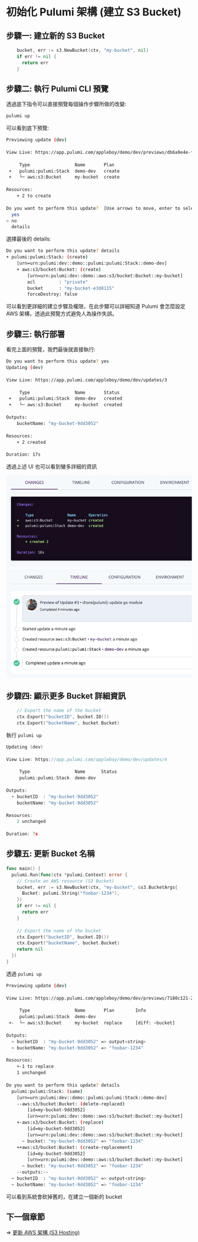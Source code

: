 # 初始化 Pulumi 架構 (建立 S3 Bucket)

## 步驟一: 建立新的 S3 Bucket

```go
    bucket, err := s3.NewBucket(ctx, "my-bucket", nil)
    if err != nil {
      return err
    }
```

## 步驟二: 執行 Pulumi CLI 預覽

透過底下指令可以直接預覽每個操作步驟所做的改變:

```sh
pulumi up
```

可以看到底下預覽:

```sh
Previewing update (dev)

View Live: https://app.pulumi.com/appleboy/demo/dev/previews/db6a9e4e-f391-4cc4-b50c-408319b3d8e2

     Type                 Name       Plan
 +   pulumi:pulumi:Stack  demo-dev   create
 +   └─ aws:s3:Bucket     my-bucket  create

Resources:
    + 2 to create

Do you want to perform this update?  [Use arrows to move, enter to select, type to filter]
  yes
> no
  details
```

選擇最後的 details:

```sh
Do you want to perform this update? details
+ pulumi:pulumi:Stack: (create)
    [urn=urn:pulumi:dev::demo::pulumi:pulumi:Stack::demo-dev]
    + aws:s3/bucket:Bucket: (create)
        [urn=urn:pulumi:dev::demo::aws:s3/bucket:Bucket::my-bucket]
        acl         : "private"
        bucket      : "my-bucket-e3d8115"
        forceDestroy: false
```

可以看到更詳細的建立步驟及權限，在此步驟可以詳細知道 Pulumi 會怎麼設定 AWS 架構，透過此預覽方式避免人為操作失誤。

## 步驟三: 執行部署

看完上面的預覽，我們最後就直接執行:

```sh
Do you want to perform this update? yes
Updating (dev)

View Live: https://app.pulumi.com/appleboy/demo/dev/updates/3

     Type                 Name       Status
 +   pulumi:pulumi:Stack  demo-dev   created
 +   └─ aws:s3:Bucket     my-bucket  created

Outputs:
    bucketName: "my-bucket-9dd3052"

Resources:
    + 2 created

Duration: 17s
```

透過上述 UI 也可以看到蠻多詳細的資訊

![changes](./images/pulumi-changes.png)
![times](./images/pulumi-time.png)

## 步驟四: 顯示更多 Bucket 詳細資訊

```go
    // Export the name of the bucket
    ctx.Export("bucketID", bucket.ID())
    ctx.Export("bucketName", bucket.Bucket)
```

執行 `pulumi up`

```go
Updating (dev)

View Live: https://app.pulumi.com/appleboy/demo/dev/updates/4

     Type                 Name      Status
     pulumi:pulumi:Stack  demo-dev

Outputs:
  + bucketID  : "my-bucket-9dd3052"
    bucketName: "my-bucket-9dd3052"

Resources:
    2 unchanged

Duration: 7s
```

## 步驟五: 更新 Bucket 名稱

```go
func main() {
  pulumi.Run(func(ctx *pulumi.Context) error {
    // Create an AWS resource (S3 Bucket)
    bucket, err := s3.NewBucket(ctx, "my-bucket", &s3.BucketArgs{
      Bucket: pulumi.String("foobar-1234"),
    })
    if err != nil {
      return err
    }

    // Export the name of the bucket
    ctx.Export("bucketID", bucket.ID())
    ctx.Export("bucketName", bucket.Bucket)
    return nil
  })
}
```

透過 `pulumi up`

```sh
Previewing update (dev)

View Live: https://app.pulumi.com/appleboy/demo/dev/previews/7180c121-235c-40cc-9ae2-d0f68455296f

     Type                 Name       Plan        Info
     pulumi:pulumi:Stack  demo-dev
 +-  └─ aws:s3:Bucket     my-bucket  replace     [diff: ~bucket]

Outputs:
  ~ bucketID  : "my-bucket-9dd3052" => output<string>
  ~ bucketName: "my-bucket-9dd3052" => "foobar-1234"

Resources:
    +-1 to replace
    1 unchanged

Do you want to perform this update? details
  pulumi:pulumi:Stack: (same)
    [urn=urn:pulumi:dev::demo::pulumi:pulumi:Stack::demo-dev]
    --aws:s3/bucket:Bucket: (delete-replaced)
        [id=my-bucket-9dd3052]
        [urn=urn:pulumi:dev::demo::aws:s3/bucket:Bucket::my-bucket]
    +-aws:s3/bucket:Bucket: (replace)
        [id=my-bucket-9dd3052]
        [urn=urn:pulumi:dev::demo::aws:s3/bucket:Bucket::my-bucket]
      ~ bucket: "my-bucket-9dd3052" => "foobar-1234"
    ++aws:s3/bucket:Bucket: (create-replacement)
        [id=my-bucket-9dd3052]
        [urn=urn:pulumi:dev::demo::aws:s3/bucket:Bucket::my-bucket]
      ~ bucket: "my-bucket-9dd3052" => "foobar-1234"
    --outputs:--
  ~ bucketID  : "my-bucket-9dd3052" => output<string>
  ~ bucketName: "my-bucket-9dd3052" => "foobar-1234"
```

可以看到系統會砍掉舊的，在建立一個新的 bucket

## 下一個章節

=> [更新 AWS 架構 (S3 Hosting)](./04-updating-your-infrastructure.md)
